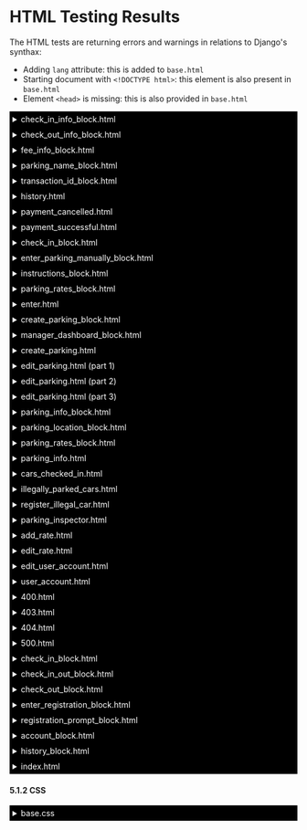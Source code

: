 <h1>HTML Testing Results</h1>


The HTML tests are returning errors and warnings in relations to Django's synthax:
* Adding `lang` attribute: this is added to `base.html`
* Starting document with `<!DOCTYPE html>`: this element is also present in `base.html`
* Element `<head>` is missing: this is also provided in `base.html`

<details>
    <summary style="color: white; background: black; padding: 5px;">check_in_info_block.html</summary>
    <p>
        <kbd><img src="static/images/readme_images/testing/html/html-check-in-info-block.png" alt="check-in-info-block" /></kbd>
    </p>
</details>

<details>
    <summary style="color: white; background: black; padding: 5px;">check_out_info_block.html</summary>
    <p>
        <kbd><img src="static/images/readme_images/testing/html/html-check-out-info-block.png" alt="check-out-info-block" /></kbd>
    </p>
</details>

<details>
    <summary style="color: white; background: black; padding: 5px;">fee_info_block.html</summary>
    <p>
        <kbd><img src="static/images/readme_images/testing/html/html-fee-info-block.png" alt="fee-info-block" /></kbd>
    </p>
</details>

<details>
    <summary style="color: white; background: black; padding: 5px;">parking_name_block.html</summary>
    <p>
        <kbd><img src="static/images/readme_images/testing/html/html-parking-name-block.png" alt="parking-name-block" /></kbd>
    </p>
</details>

<details>
    <summary style="color: white; background: black; padding: 5px;">transaction_id_block.html</summary>
    <p>
       <kbd><img src="static/images/readme_images/testing/html/html-transaction-id-block.png" alt="transaction-id-block" /></kbd>
    </p>
</details>

<details>
    <summary style="color: white; background: black; padding: 5px;">history.html</summary>
    <p>
        <kbd><img src="static/images/readme_images/testing/html/html-history.png" alt="history" /></kbd>
    </p>
</details>

<details>
    <summary style="color: white; background: black; padding: 5px;">payment_cancelled.html</summary>
    <p>
        <kbd><img src="static/images/readme_images/testing/html/html-payment-cancelled.png" alt="payment-cancelled" /></kbd>
    </p>
</details>

<details>
    <summary style="color: white; background: black; padding: 5px;">payment_successful.html</summary>
    <p>
       <kbd><img src="static/images/readme_images/testing/html/html-payment-successful.png" alt="payment-successful" /></kbd>
    </p>
</details>

<details>
    <summary style="color: white; background: black; padding: 5px;">check_in_block.html</summary>
    <p>
        <kbd><img src="static/images/readme_images/testing/html/html-check-in-block.png" alt="check-in-block" /></kbd>
    </p>
</details>

<details>
    <summary style="color: white; background: black; padding: 5px;">enter_parking_manually_block.html</summary>
    <p>
        <kbd><img src="static/images/readme_images/testing/html/html-enter-parking-manually-block.png" alt="enter-parking-manually-block" /></kbd>
    </p>
</details>

<details>
    <summary style="color: white; background: black; padding: 5px;">instructions_block.html</summary>
    <p>
        <kbd><img src="static/images/readme_images/testing/html/html-instructions-block.png" alt="instructions-block" /></kbd>
    </p>
</details>

<details>
    <summary style="color: white; background: black; padding: 5px;">parking_rates_block.html</summary>
    <p>
        <kbd><img src="static/images/readme_images/testing/html/html-parking-rates-block.png" alt="parking-rates-block" /></kbd>
    </p>
</details>

<details>
    <summary style="color: white; background: black; padding: 5px;">enter.html</summary>
    <p>
        <kbd><img src="static/images/readme_images/testing/html/html-enter.png" alt="enter" /></kbd>
    </p>
</details>

<details>
    <summary style="color: white; background: black; padding: 5px;">create_parking_block.html</summary>
    <p>
        <kbd><img src="static/images/readme_images/testing/html/html-create-parking-block.png" alt="create-parking-block" /></kbd>
    </p>
</details>

<details>
    <summary style="color: white; background: black; padding: 5px;">manager_dashboard_block.html</summary>
    <p>
        <kbd><img src="static/images/readme_images/testing/html/html-manager-dashboard-block.png" alt="manager-dashboard-block" /></kbd>
    </p>
</details>

<details>
    <summary style="color: white; background: black; padding: 5px;">create_parking.html</summary>
    <p>
        <kbd><img src="static/images/readme_images/testing/html/html-create-parking.png" alt="create-parking" /></kbd>
    </p>
</details>

<details>
    <summary style="color: white; background: black; padding: 5px;">edit_parking.html (part 1)</summary>
    <p>
        <kbd><img src="static/images/readme_images/testing/html/html-edit-parking1.png" alt="edit-parking" /></kbd>
    </p>
</details>

<details>
    <summary style="color: white; background: black; padding: 5px;">edit_parking.html (part 2)</summary>
    <p>
        <kbd><img src="static/images/readme_images/testing/html/html-edit-parking2.png" alt="edit-parking" /></kbd>
    </p>
</details>

<details>
    <summary style="color: white; background: black; padding: 5px;">edit_parking.html (part 3)</summary>
    <p>
        <kbd><img src="static/images/readme_images/testing/html/html-edit-parking3.png" alt="edit-parking" /></kbd>
    </p>
</details>

<details>
    <summary style="color: white; background: black; padding: 5px;">parking_info_block.html</summary>
    <p>
        <kbd><img src="static/images/readme_images/testing/html/html-parking-info-block.png" alt="parking-info-block" /></kbd>
    </p>
</details>

<details>
    <summary style="color: white; background: black; padding: 5px;">parking_location_block.html</summary>
    <p>
        <kbd><img src="static/images/readme_images/testing/html/html-parking-location-block.png" alt="parking-location-block" /></kbd>
    </p>
</details>

<details>
    <summary style="color: white; background: black; padding: 5px;">parking_rates_block.html</summary>
    <p>
        <kbd><img src="static/images/readme_images/testing/html/html-parking-rates-block-parking-info.png" alt="parking-rates-block-parking-info" /></kbd>
    </p>
</details>

<details>
    <summary style="color: white; background: black; padding: 5px;">parking_info.html</summary>
    <p>
        <kbd><img src="static/images/readme_images/testing/html/html-parking-info.png" alt="parking-info" /></kbd>
    </p>
</details>

<details>
    <summary style="color: white; background: black; padding: 5px;">cars_checked_in.html</summary>
    <p>
        <kbd><img src="static/images/readme_images/testing/html/html-cars-checked-in.png" alt="cars-checked-in" /></kbd>
    </p>
</details>

<details>
    <summary style="color: white; background: black; padding: 5px;">illegally_parked_cars.html</summary>
    <p>
        <kbd><img src="static/images/readme_images/testing/html/html-illegally-parked-cars.png" alt="illegally-parked-cars" /></kbd>
    </p>
</details>

<details>
    <summary style="color: white; background: black; padding: 5px;">register_illegal_car.html</summary>
    <p>
        <kbd><img src="static/images/readme_images/testing/html/html-register-illegal-car.png" alt="register-illegal-car" /></kbd>
    </p>
</details>

<details>
    <summary style="color: white; background: black; padding: 5px;">parking_inspector.html</summary>
    <p>
        <kbd><img src="static/images/readme_images/testing/html/html-parking-inspector.png" alt="parking-inspector" /></kbd>
    </p>
</details>

<details>
    <summary style="color: white; background: black; padding: 5px;">add_rate.html</summary>
    <p>
        <kbd><img src="static/images/readme_images/testing/html/html-add-rate.png" alt="add-rate" /></kbd>
    </p>
</details>

<details>
    <summary style="color: white; background: black; padding: 5px;">edit_rate.html</summary>
    <p>
        <kbd><img src="static/images/readme_images/testing/html/html-edit-rate.png" alt="edit-rate" /></kbd>
    </p>
</details>

<details>
    <summary style="color: white; background: black; padding: 5px;">edit_user_account.html</summary>
    <p>
        <kbd><img src="static/images/readme_images/testing/html/html-edit-user-account.png" alt="edit-user-account" /></kbd>
    </p>
</details>

<details>
    <summary style="color: white; background: black; padding: 5px;">user_account.html</summary>
    <p>
        <kbd><img src="static/images/readme_images/testing/html/html-user-account.png" alt="user-account" /></kbd>
    </p>
</details>

<details>
    <summary style="color: white; background: black; padding: 5px;">400.html</summary>
    <p>
        <kbd><img src="static/images/readme_images/testing/html/html-400e.png" alt="400e" /></kbd>
    </p>
</details>

<details>
    <summary style="color: white; background: black; padding: 5px;">403.html</summary>
    <p>
        <kbd><img src="static/images/readme_images/testing/html/html-403e.png" alt="403e" /></kbd>
    </p>
</details>

<details>
    <summary style="color: white; background: black; padding: 5px;">404.html</summary>
    <p>
        <kbd><img src="static/images/readme_images/testing/html/html-404e.png" alt="404e" /></kbd>
    </p>
</details>

<details>
    <summary style="color: white; background: black; padding: 5px;">500.html</summary>
    <p>
        <kbd><img src="static/images/readme_images/testing/html/html-500e.png" alt="500e" /></kbd>
    </p>
</details>

<details>
    <summary style="color: white; background: black; padding: 5px;">check_in_block.html</summary>
    <p>
        <kbd><img src="static/images/readme_images/testing/html/html-check-in-block-user-management.png" alt="check-in-block" /></kbd>
    </p>
</details>

<details>
    <summary style="color: white; background: black; padding: 5px;">check_in_out_block.html</summary>
    <p>
        <kbd><img src="static/images/readme_images/testing/html/html-check-in-out-block.png" alt="check-in-out-block" /></kbd>
    </p>
</details>

<details>
    <summary style="color: white; background: black; padding: 5px;">check_out_block.html</summary>
    <p>
        <kbd><img src="static/images/readme_images/testing/html/html-check-out-block.png" alt="check-out-block" /></kbd>
    </p>
</details>

<details>
    <summary style="color: white; background: black; padding: 5px;">enter_registration_block.html</summary>
    <p>
        <kbd><img src="static/images/readme_images/testing/html/html-enter-registration-block.png" alt="enter-registration-block" /></kbd>
    </p>
</details>

<details>
    <summary style="color: white; background: black; padding: 5px;">registration_prompt_block.html</summary>
    <p>
        <kbd><img src="static/images/readme_images/testing/html/html-registration-prompt-block.png" alt="registration-prompt-block" /></kbd>
    </p>
</details>

<details>
    <summary style="color: white; background: black; padding: 5px;">account_block.html</summary>
    <p>
        <kbd><img src="static/images/readme_images/testing/html/html-account-block.png" alt="account-block" /></kbd>
    </p>
</details>

<details>
    <summary style="color: white; background: black; padding: 5px;">history_block.html</summary>
    <p>
       <kbd><img src="static/images/readme_images/testing/html/html-history-block.png" alt="history-block" /></kbd>
    </p>
</details>

<details>
    <summary style="color: white; background: black; padding: 5px;">index.html</summary>
    <p>
        <kbd><img src="static/images/readme_images/testing/html/html-index.png" alt="index" /></kbd>
    </p>
</details>

#### 5.1.2 CSS <a name="css"></a>

<details>
    <summary style="color: white; background: black; padding: 5px;">base.css</summary>
    <p>
        <kbd><img src="static/images/readme_images/testing/css/css.png" alt="base.css testing" /></kbd>
    </p>
</details>